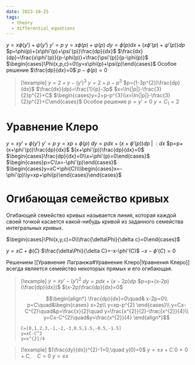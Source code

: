 ```yaml
---
date: 2023-10-25
tags:
  - theory
  - differential_equations
---
```

$y=x\phi(y')+\psi(y')$
$y'=p$
$y=x\phi(p)+\psi(p)$
$dy=\phi(p)dx+(x\phi'(p)+\psi'(p))dp$
$p=\phi(p)+(x\phi'(p)+\psi'(p))\frac{dp}{dx}$
$\frac{dx}{dp}=\frac{x\phi'(p)}{p-\phi(p)}+\frac{\psi'(p)}{p-\phi(p)}$
$\begin{cases}\Phi(x,p,c)=0\\y=x\phi(p)+\psi(p)\end{cases}$
Особое решение
$\frac{dp}{dx}=0$
$p-\phi(p)=0$

> [!example]
> $y=2+y-(y')^{3}$
> $y=2+p-p^{3}$
> $p=(1-3p^{2})\frac{dp}{dx}$
> $\frac{dx}{dp}=\frac{1}{p}-3p$
> $x=\ln{|p|}-\frac{3}{2}p^{2}+C$
> $\begin{cases}y=2+p-p^{3}\\x=\ln{|p|}-\frac{3}{2}p^{2}+C\end{cases}$
> Особое решение 
> $p=y'=0$
> $y=C_{1}=2$

# Уравнение Клеро
$y=xy'+\phi(y')$
$y'=p$
$y=xp+\phi(p)$
$dy=pdx+(x+\phi'(p))dp \;|\;:dx$
$p=p+(x+\phi'(p))\frac{dp}{dx}$
$(x+\phi'(p))\frac{dp}{dx}=0$
$\begin{cases}\frac{dp}{dx}=0\\x+\phi'(p)=0\end{cases}$
$\begin{cases}p=C\\x=-\phi'(p)\end{cases}$
$\begin{cases}y=xC+\phi(C)\\\begin{cases}x=-\phi'(p)\\y=xp+\phi(p)\end{cases}\end{cases}$

# Огибающая семейство кривых
Огибающей семейство кривых называется линия, которая каждой своей точкой касается какой-нибудь кривой из заданного семейства интегральных кривых.

$\begin{cases}\Phi(x,y,c)=0\\\frac{\delta\Phi}{\delta c}=0\end{cases}$

$y=xC+\phi(C)$
$\frac{\delta\Phi}{\delta C}=-x-\phi'(C)$
$-x-\phi'(C)=0$

Решением [[Уравнение Лагранжа#Уравнение Клеро|Уравнения Клеро]] всегда является семейство некоторых прямых и его огибающая.


> [!example]
> $y=xy'-(y')^{2}$
> $dy=pdx+(x-2p)dp$
> $p=p+(x-2p)(\frac{dp}{dx})$
> $(x-2p)\frac{dp}{dx}=0$
> 
> $$\begin{align*}
\frac{dp}{dx}=0\quad& x-2p=0\\
p=C\quad&\begin{cases}
x=2p\\
y=xp-p^{2}
\end{cases}\\
y=Cx-C^{2}\quad&p=\frac{x}{2}\quad y=\frac{x^{2}}{2}-\frac{x^{2}}{4}\\
y=Cx-C^{2}\quad&y=\frac{x^{2}}{4}
\end{align*}$$
> ```desmos-graph
 >C=[0,1,2,3,-1,-2,-3,0.5,1.5,-0.5,-1.5]
>y=xC-C^2
>y=x^{2}/4
>```


> [!example] 
> $(\frac{dy}{dx})^{2}-1=0,\quad y(0)=0$
> $y=\pm x+C$
> $0=0+C,\quad C=0$
> $y=\pm x$


